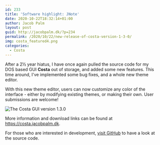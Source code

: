 ```yaml
---
id: 233
title: 'Software highlight: JNote'
date: 2020-10-22T18:32:14+01:00
author: Jacob Palm
layout: post
guid: http://jacobpalm.dk/?p=234
permalink: /2020/10/22/new-release-of-costa-version-1-3-0/
img: costa_featured4.png
categories:
  - Costa
---
```

After a 2&frac12; year hiatus, I have once again pulled the source code for my DOS based GUI **Costa** out of storage, and added some new features. This time around, I've implemented some bug fixes, and a whole new theme editor.

With this new theme editor, users can now customize any color of the interface - either by modifying existing themes, or making their own. User submissions are welcome!

![The Costa GUI version 1.3.0]({{site.baseurl}}/assets/img/130.png)

More information and download links can be found at <https://costa.jacobpalm.dk>.

For those who are interested in development, [visit GitHub](https://github.com/jacobpalm/costa) to have a look at the source code.